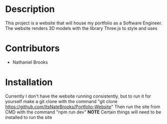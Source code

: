 # Description
This project is a website that will house my portfolio as a Software Engineer. The website renders 3D models with the library Three.js to style
and uses

# Contributors
 - Nathaniel Brooks

# Installation
Currently I don't have the website running consistently, but to run it for yourself make a git clone with the command 
"git clone https://github.com/ItsNateBrooks/Portfolio-Website"
Then run the site from CMD with the command "npm run dev"
**NOTE** Certain things will need to be installed to run the site
